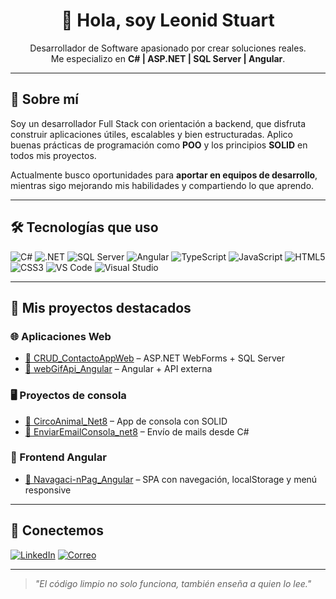 <h1 align="center">👋 Hola, soy Leonid Stuart</h1>

<p align="center">
  Desarrollador de Software apasionado por crear soluciones reales.<br/>
  Me especializo en <strong>C# | ASP.NET | SQL Server | Angular</strong>.
</p>

---

## 🚀 Sobre mí

Soy un desarrollador Full Stack con orientación a backend, que disfruta construir aplicaciones útiles, escalables y bien estructuradas. Aplico buenas prácticas de programación como <strong>POO</strong> y los principios <strong>SOLID</strong> en todos mis proyectos.  

Actualmente busco oportunidades para <strong>aportar en equipos de desarrollo</strong>, mientras sigo mejorando mis habilidades y compartiendo lo que aprendo.

---

## 🛠 Tecnologías que uso

<img src="https://img.shields.io/badge/-C%23-239120?style=flat&logo=c-sharp&logoColor=white" alt="C#" />
<img src="https://img.shields.io/badge/-.NET-512BD4?style=flat&logo=dotnet&logoColor=white" alt=".NET" />
<img src="https://img.shields.io/badge/-SQL%20Server-CC2927?style=flat&logo=microsoft-sql-server&logoColor=white" alt="SQL Server" />
<img src="https://img.shields.io/badge/-Angular-DD0031?style=flat&logo=angular&logoColor=white" alt="Angular" />
<img src="https://img.shields.io/badge/-TypeScript-007ACC?style=flat&logo=typescript&logoColor=white" alt="TypeScript" />
<img src="https://img.shields.io/badge/-JavaScript-F7DF1E?style=flat&logo=javascript&logoColor=black" alt="JavaScript" />
<img src="https://img.shields.io/badge/-HTML5-E34F26?style=flat&logo=html5&logoColor=white" alt="HTML5" />
<img src="https://img.shields.io/badge/-CSS3-1572B6?style=flat&logo=css3&logoColor=white" alt="CSS3" />
<img src="https://img.shields.io/badge/-VS%20Code-007ACC?style=flat&logo=visual-studio-code&logoColor=white" alt="VS Code" />
<img src="https://img.shields.io/badge/-Visual%20Studio-5C2D91?style=flat&logo=visual-studio&logoColor=white" alt="Visual Studio" />

---

## 📂 Mis proyectos destacados

### 🌐 Aplicaciones Web
- <a href="https://github.com/LeonidStuartGuillenAlvarado/CRUD_ContactoAppWeb" target="_blank">🔗 CRUD_ContactoAppWeb</a> – ASP.NET WebForms + SQL Server
- <a href="https://github.com/LeonidStuartGuillenAlvarado/webGifApi_Angular" target="_blank">🔗 webGifApi_Angular</a> – Angular + API externa

### 🖥️ Proyectos de consola
- <a href="https://github.com/LeonidStuartGuillenAlvarado/CircoAnimal_Net8" target="_blank">🔗 CircoAnimal_Net8</a> – App de consola con SOLID
- <a href="https://github.com/LeonidStuartGuillenAlvarado/EnviarEmailConsola_net8" target="_blank">🔗 EnviarEmailConsola_net8</a> – Envío de mails desde C#

### 📱 Frontend Angular
- <a href="https://github.com/LeonidStuartGuillenAlvarado/Navagaci-nPag_Angular" target="_blank">🔗 Navagaci-nPag_Angular</a> – SPA con navegación, localStorage y menú responsive

---

## 🤝 Conectemos

<a href="https://www.linkedin.com/in/leonid-stuart-guillen-alvarado-ab3a6a319" target="_blank"><img src="https://img.shields.io/badge/-LinkedIn-0A66C2?style=flat&logo=linkedin&logoColor=white" alt="LinkedIn" /></a>
<a href="mailto:guillenalvaradoleonidstuart@gmail.com" target="_blank"><img src="https://img.shields.io/badge/-Correo-EA4335?style=flat&logo=gmail&logoColor=white" alt="Correo" /></a>

---

> *"El código limpio no solo funciona, también enseña a quien lo lee."*
